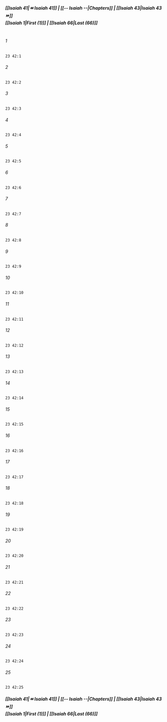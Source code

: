 
##### **[[Isaiah 41|⏪ Isaiah 41]] | [[-- Isaiah --|Chapters]] | [[Isaiah 43|Isaiah 43 ⏩]]**<br>**[[Isaiah 1|First (1)]] | [[Isaiah 66|Last (66)]]**<br><br>

###### 1
``` verse
23 42:1
```
###### 2
``` verse
23 42:2
```
###### 3
``` verse
23 42:3
```
###### 4
``` verse
23 42:4
```
###### 5
``` verse
23 42:5
```
###### 6
``` verse
23 42:6
```
###### 7
``` verse
23 42:7
```
###### 8
``` verse
23 42:8
```
###### 9
``` verse
23 42:9
```
###### 10
``` verse
23 42:10
```
###### 11
``` verse
23 42:11
```
###### 12
``` verse
23 42:12
```
###### 13
``` verse
23 42:13
```
###### 14
``` verse
23 42:14
```
###### 15
``` verse
23 42:15
```
###### 16
``` verse
23 42:16
```
###### 17
``` verse
23 42:17
```
###### 18
``` verse
23 42:18
```
###### 19
``` verse
23 42:19
```
###### 20
``` verse
23 42:20
```
###### 21
``` verse
23 42:21
```
###### 22
``` verse
23 42:22
```
###### 23
``` verse
23 42:23
```
###### 24
``` verse
23 42:24
```
###### 25
``` verse
23 42:25
```

##### **[[Isaiah 41|⏪ Isaiah 41]] | [[-- Isaiah --|Chapters]] | [[Isaiah 43|Isaiah 43 ⏩]]**<br>**[[Isaiah 1|First (1)]] | [[Isaiah 66|Last (66)]]**
